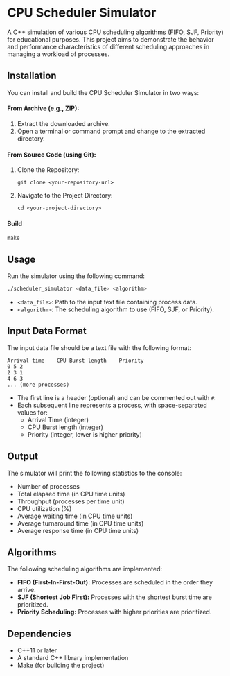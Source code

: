 # CPU Scheduler Simulator

A C++ simulation of various CPU scheduling algorithms (FIFO, SJF, Priority) for educational purposes. This project aims to demonstrate the behavior and performance characteristics of different scheduling approaches in managing a workload of processes.

## Installation

You can install and build the CPU Scheduler Simulator in two ways:

#### From Archive (e.g., ZIP):
1. Extract the downloaded archive.
2. Open a terminal or command prompt and change to the extracted directory.


#### From Source Code (using Git):
1. Clone the Repository:
   ```
   git clone <your-repository-url>
   ```
2. Navigate to the Project Directory:
   ```
   cd <your-project-directory>
   ```

#### Build
```
make
```

## Usage

Run the simulator using the following command:
```Bash
./scheduler_simulator <data_file> <algorithm>
```
- `<data_file>`: Path to the input text file containing process data.
- `<algorithm>`: The scheduling algorithm to use (FIFO, SJF, or Priority).

## Input Data Format

The input data file should be a text file with the following format:

```
Arrival time	CPU Burst length	Priority
0 5 2
2 3 1
4 6 3
... (more processes)
```
- The first line is a header (optional) and can be commented out with `#`.
- Each subsequent line represents a process, with space-separated values for:
    - Arrival Time (integer)
    - CPU Burst length (integer)
    - Priority (integer, lower is higher priority)

## Output

The simulator will print the following statistics to the console:

- Number of processes
- Total elapsed time (in CPU time units)
- Throughput (processes per time unit)
- CPU utilization (%)
- Average waiting time (in CPU time units)
- Average turnaround time (in CPU time units)
- Average response time (in CPU time units)

## Algorithms

The following scheduling algorithms are implemented:

- **FIFO (First-In-First-Out):** Processes are scheduled in the order they arrive.
- **SJF (Shortest Job First):** Processes with the shortest burst time are prioritized.
- **Priority Scheduling:** Processes with higher priorities are prioritized.

## Dependencies

- C++11 or later
- A standard C++ library implementation
- Make (for building the project)


